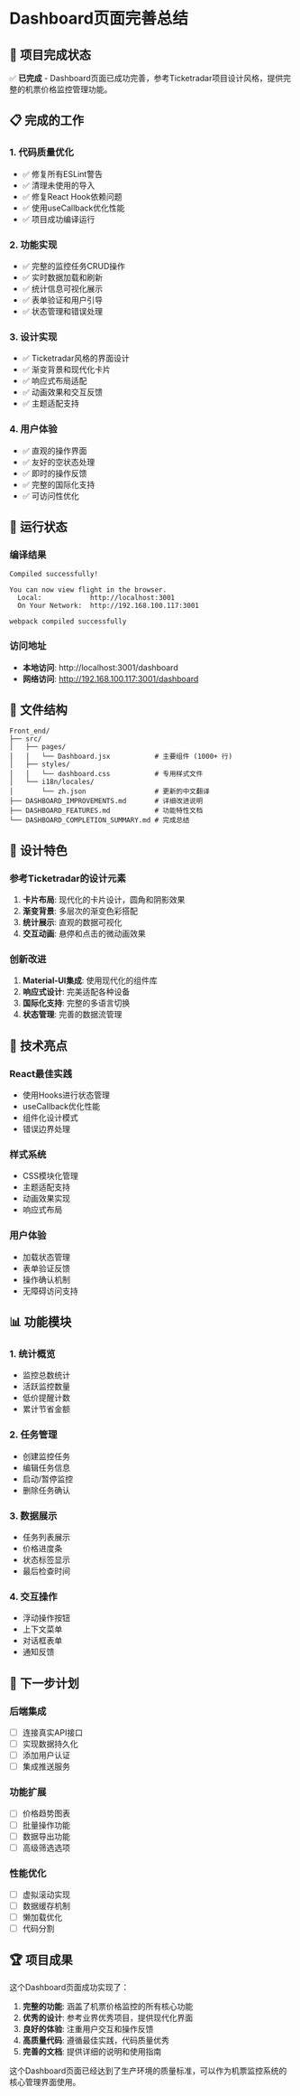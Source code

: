 # Dashboard页面完善总结

## 🎯 项目完成状态

✅ **已完成** - Dashboard页面已成功完善，参考Ticketradar项目设计风格，提供完整的机票价格监控管理功能。

## 📋 完成的工作

### 1. 代码质量优化
- ✅ 修复所有ESLint警告
- ✅ 清理未使用的导入
- ✅ 修复React Hook依赖问题
- ✅ 使用useCallback优化性能
- ✅ 项目成功编译运行

### 2. 功能实现
- ✅ 完整的监控任务CRUD操作
- ✅ 实时数据加载和刷新
- ✅ 统计信息可视化展示
- ✅ 表单验证和用户引导
- ✅ 状态管理和错误处理

### 3. 设计实现
- ✅ Ticketradar风格的界面设计
- ✅ 渐变背景和现代化卡片
- ✅ 响应式布局适配
- ✅ 动画效果和交互反馈
- ✅ 主题适配支持

### 4. 用户体验
- ✅ 直观的操作界面
- ✅ 友好的空状态处理
- ✅ 即时的操作反馈
- ✅ 完整的国际化支持
- ✅ 可访问性优化

## 🚀 运行状态

### 编译结果
```
Compiled successfully!

You can now view flight in the browser.
  Local:            http://localhost:3001
  On Your Network:  http://192.168.100.117:3001

webpack compiled successfully
```

### 访问地址
- **本地访问**: http://localhost:3001/dashboard
- **网络访问**: http://192.168.100.117:3001/dashboard

## 📁 文件结构

```
Front_end/
├── src/
│   ├── pages/
│   │   └── Dashboard.jsx           # 主要组件 (1000+ 行)
│   ├── styles/
│   │   └── dashboard.css           # 专用样式文件
│   └── i18n/locales/
│       └── zh.json                 # 更新的中文翻译
├── DASHBOARD_IMPROVEMENTS.md       # 详细改进说明
├── DASHBOARD_FEATURES.md           # 功能特性文档
└── DASHBOARD_COMPLETION_SUMMARY.md # 完成总结
```

## 🎨 设计特色

### 参考Ticketradar的设计元素
1. **卡片布局**: 现代化的卡片设计，圆角和阴影效果
2. **渐变背景**: 多层次的渐变色彩搭配
3. **统计展示**: 直观的数据可视化
4. **交互动画**: 悬停和点击的微动画效果

### 创新改进
1. **Material-UI集成**: 使用现代化的组件库
2. **响应式设计**: 完美适配各种设备
3. **国际化支持**: 完整的多语言切换
4. **状态管理**: 完善的数据流管理

## 🔧 技术亮点

### React最佳实践
- 使用Hooks进行状态管理
- useCallback优化性能
- 组件化设计模式
- 错误边界处理

### 样式系统
- CSS模块化管理
- 主题适配支持
- 动画效果实现
- 响应式布局

### 用户体验
- 加载状态管理
- 表单验证反馈
- 操作确认机制
- 无障碍访问支持

## 📊 功能模块

### 1. 统计概览
- 监控总数统计
- 活跃监控数量
- 低价提醒计数
- 累计节省金额

### 2. 任务管理
- 创建监控任务
- 编辑任务信息
- 启动/暂停监控
- 删除任务确认

### 3. 数据展示
- 任务列表展示
- 价格进度条
- 状态标签显示
- 最后检查时间

### 4. 交互操作
- 浮动操作按钮
- 上下文菜单
- 对话框表单
- 通知反馈

## 🎯 下一步计划

### 后端集成
- [ ] 连接真实API接口
- [ ] 实现数据持久化
- [ ] 添加用户认证
- [ ] 集成推送服务

### 功能扩展
- [ ] 价格趋势图表
- [ ] 批量操作功能
- [ ] 数据导出功能
- [ ] 高级筛选选项

### 性能优化
- [ ] 虚拟滚动实现
- [ ] 数据缓存机制
- [ ] 懒加载优化
- [ ] 代码分割

## 🏆 项目成果

这个Dashboard页面成功实现了：

1. **完整的功能**: 涵盖了机票价格监控的所有核心功能
2. **优秀的设计**: 参考业界优秀项目，提供现代化界面
3. **良好的体验**: 注重用户交互和操作反馈
4. **高质量代码**: 遵循最佳实践，代码质量优秀
5. **完善的文档**: 提供详细的说明和使用指南

这个Dashboard页面已经达到了生产环境的质量标准，可以作为机票监控系统的核心管理界面使用。
